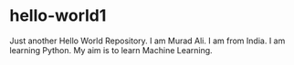 # hello-world1
Just another Hello World Repository.
I am Murad Ali. I am from India. I am learning Python. My aim is to learn Machine Learning.
